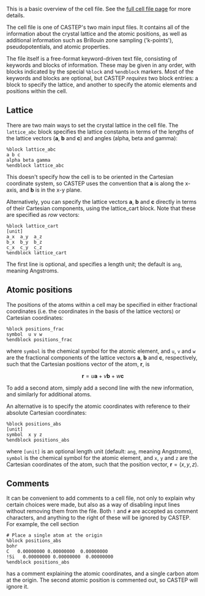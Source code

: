 This is a basic overview of the cell file. See the [full cell file page](/documentation/Input_Files/cell_file) for more details.

The cell file is one of CASTEP's two main input files. It contains all of the information about the crystal lattice and the atomic positions, as well as additional information such as Brillouin zone sampling ('k-points'), pseudopotentials, and atomic properties. 

The file itself is a free-format keyword-driven text file, consisting of keywords and blocks of information. These may be given in any order, with blocks indicated by the special `%block` and `%endblock` markers. Most of the keywords and blocks are optional, but CASTEP *requires* two block entries: a block to specify the lattice, and another to specify the atomic elements and positions within the cell.

## Lattice ##

There are two main ways to set the crystal lattice in the cell file. The `lattice_abc` block specifies the lattice constants in terms of the lengths of the lattice vectors ($\mathbf{a}$, $\mathbf{b}$ and $\mathbf{c}$) and angles (alpha, beta and gamma):
```
%block lattice_abc
a b c
alpha beta gamma
%endblock lattice_abc
```
This doesn't specify how the cell is to be oriented in the Cartesian coordinate system, so CASTEP uses the convention that $\mathbf{a}$ is along the x-axis, and $\mathbf{b}$ is in the x-y plane.

Alternatively, you can specify the lattice vectors $\mathbf{a}$, $\mathbf{b}$ and $\mathbf{c}$ directly in terms of their Cartesian components, using the lattice_cart block. Note that these are specified as *row* vectors:
```
%block lattice_cart
[unit]
a_x  a_y  a_z 
b_x  b_y  b_z 
c_x  c_y  c_z 
%endblock lattice_cart
```
The first line is optional, and specifies a length unit; the default is `ang`, meaning Angstroms.


## Atomic positions ##

The positions of the atoms within a cell may be specified in either fractional coordinates (i.e. the coordinates in the basis of the lattice vectors) or Cartesian coordinates:
```
%block positions_frac
symbol  u v w
%endblock positions_frac
```
where `symbol` is the chemical symbol for the atomic element, and `u`, `v` and `w` are the fractional components of the lattice vectors $\mathbf{a}$, $\mathbf{b}$ and $\mathbf{c}$, respectively, such that the Cartesian positions vector of the atom, $\mathbf{r}$, is

$$
\mathbf{r} = u\mathbf{a} + v\mathbf{b} + w\mathbf{c}
$$

To add a second atom, simply add a second line with the new information, and similarly for additional atoms.

An alternative is to specify the atomic coordinates with reference to their absolute Cartesian coordinates:

```
%block positions_abs
[unit]
symbol  x y z
%endblock positions_abs
```
where `[unit]` is an optional length unit (default: `ang`, meaning Angstroms), `symbol` is the chemical symbol for the atomic element, and `x`, `y` and `z` are the Cartesian coordinates of the atom, such that the position vector, $\mathbf{r}=(x,y,z)$.

## Comments ##

It can be convenient to add comments to a cell file, not only to explain why certain choices were made, but also as a way of disabling input lines without removing them from the file. Both `!` and `#` are accepted as comment characters, and anything to the right of these will be ignored by CASTEP. For example, the cell section
```
# Place a single atom at the origin
%block positions_abs
bohr
C   0.00000000 0.00000000  0.00000000
!Si   0.00000000 0.00000000  0.00000000
%endblock positions_abs
```
has a comment explaining the atomic coordinates, and a single carbon atom at the origin. The second atomic position is commented out, so CASTEP will ignore it.
